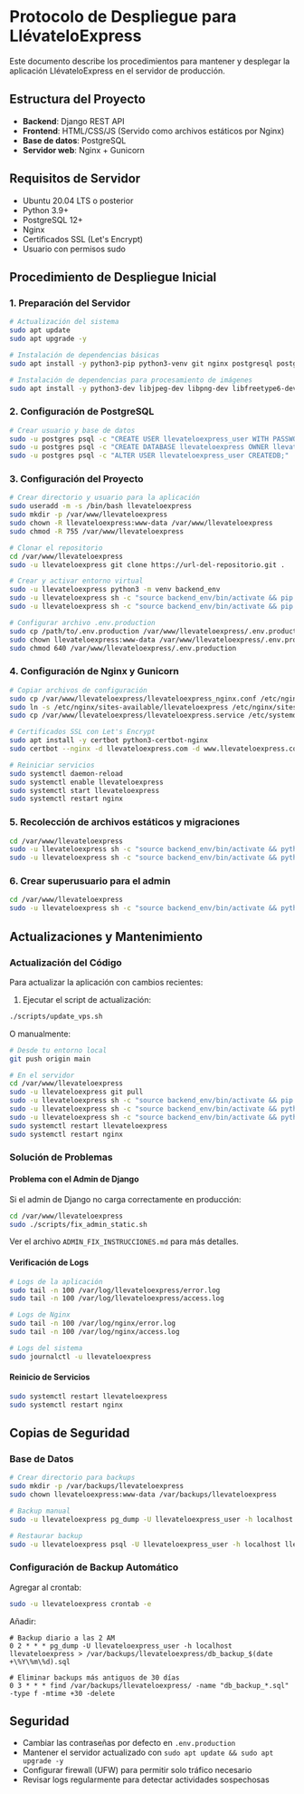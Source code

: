 # Protocolo de Despliegue para LlévateloExpress

Este documento describe los procedimientos para mantener y desplegar la aplicación LlévateloExpress en el servidor de producción.

## Estructura del Proyecto

- **Backend**: Django REST API
- **Frontend**: HTML/CSS/JS (Servido como archivos estáticos por Nginx)
- **Base de datos**: PostgreSQL
- **Servidor web**: Nginx + Gunicorn

## Requisitos de Servidor

- Ubuntu 20.04 LTS o posterior
- Python 3.9+
- PostgreSQL 12+
- Nginx
- Certificados SSL (Let's Encrypt)
- Usuario con permisos sudo

## Procedimiento de Despliegue Inicial

### 1. Preparación del Servidor

```bash
# Actualización del sistema
sudo apt update
sudo apt upgrade -y

# Instalación de dependencias básicas
sudo apt install -y python3-pip python3-venv git nginx postgresql postgresql-contrib

# Instalación de dependencias para procesamiento de imágenes
sudo apt install -y python3-dev libjpeg-dev libpng-dev libfreetype6-dev
```

### 2. Configuración de PostgreSQL

```bash
# Crear usuario y base de datos
sudo -u postgres psql -c "CREATE USER llevateloexpress_user WITH PASSWORD 'tu_contraseña_segura';"
sudo -u postgres psql -c "CREATE DATABASE llevateloexpress OWNER llevateloexpress_user;"
sudo -u postgres psql -c "ALTER USER llevateloexpress_user CREATEDB;"
```

### 3. Configuración del Proyecto

```bash
# Crear directorio y usuario para la aplicación
sudo useradd -m -s /bin/bash llevateloexpress
sudo mkdir -p /var/www/llevateloexpress
sudo chown -R llevateloexpress:www-data /var/www/llevateloexpress
sudo chmod -R 755 /var/www/llevateloexpress

# Clonar el repositorio
cd /var/www/llevateloexpress
sudo -u llevateloexpress git clone https://url-del-repositorio.git .

# Crear y activar entorno virtual
sudo -u llevateloexpress python3 -m venv backend_env
sudo -u llevateloexpress sh -c "source backend_env/bin/activate && pip install -r requirements.txt"
sudo -u llevateloexpress sh -c "source backend_env/bin/activate && pip install gunicorn gevent"

# Configurar archivo .env.production
sudo cp /path/to/.env.production /var/www/llevateloexpress/.env.production
sudo chown llevateloexpress:www-data /var/www/llevateloexpress/.env.production
sudo chmod 640 /var/www/llevateloexpress/.env.production
```

### 4. Configuración de Nginx y Gunicorn

```bash
# Copiar archivos de configuración
sudo cp /var/www/llevateloexpress/llevateloexpress_nginx.conf /etc/nginx/sites-available/llevateloexpress
sudo ln -s /etc/nginx/sites-available/llevateloexpress /etc/nginx/sites-enabled/
sudo cp /var/www/llevateloexpress/llevateloexpress.service /etc/systemd/system/

# Certificados SSL con Let's Encrypt
sudo apt install -y certbot python3-certbot-nginx
sudo certbot --nginx -d llevateloexpress.com -d www.llevateloexpress.com

# Reiniciar servicios
sudo systemctl daemon-reload
sudo systemctl enable llevateloexpress
sudo systemctl start llevateloexpress
sudo systemctl restart nginx
```

### 5. Recolección de archivos estáticos y migraciones

```bash
cd /var/www/llevateloexpress
sudo -u llevateloexpress sh -c "source backend_env/bin/activate && python manage.py migrate"
sudo -u llevateloexpress sh -c "source backend_env/bin/activate && python manage.py collectstatic --noinput"
```

### 6. Crear superusuario para el admin

```bash
cd /var/www/llevateloexpress
sudo -u llevateloexpress sh -c "source backend_env/bin/activate && python manage.py createsuperuser"
```

## Actualizaciones y Mantenimiento

### Actualización del Código

Para actualizar la aplicación con cambios recientes:

1. Ejecutar el script de actualización:

```bash
./scripts/update_vps.sh
```

O manualmente:

```bash
# Desde tu entorno local
git push origin main

# En el servidor
cd /var/www/llevateloexpress
sudo -u llevateloexpress git pull
sudo -u llevateloexpress sh -c "source backend_env/bin/activate && pip install -r requirements.txt"
sudo -u llevateloexpress sh -c "source backend_env/bin/activate && python manage.py migrate"
sudo -u llevateloexpress sh -c "source backend_env/bin/activate && python manage.py collectstatic --noinput"
sudo systemctl restart llevateloexpress
sudo systemctl restart nginx
```

### Solución de Problemas

#### Problema con el Admin de Django

Si el admin de Django no carga correctamente en producción:

```bash
cd /var/www/llevateloexpress
sudo ./scripts/fix_admin_static.sh
```

Ver el archivo `ADMIN_FIX_INSTRUCCIONES.md` para más detalles.

#### Verificación de Logs

```bash
# Logs de la aplicación
sudo tail -n 100 /var/log/llevateloexpress/error.log
sudo tail -n 100 /var/log/llevateloexpress/access.log

# Logs de Nginx
sudo tail -n 100 /var/log/nginx/error.log
sudo tail -n 100 /var/log/nginx/access.log

# Logs del sistema
sudo journalctl -u llevateloexpress
```

#### Reinicio de Servicios

```bash
sudo systemctl restart llevateloexpress
sudo systemctl restart nginx
```

## Copias de Seguridad

### Base de Datos

```bash
# Crear directorio para backups
sudo mkdir -p /var/backups/llevateloexpress
sudo chown llevateloexpress:www-data /var/backups/llevateloexpress

# Backup manual
sudo -u llevateloexpress pg_dump -U llevateloexpress_user -h localhost llevateloexpress > /var/backups/llevateloexpress/db_backup_$(date +%Y%m%d).sql

# Restaurar backup
sudo -u llevateloexpress psql -U llevateloexpress_user -h localhost llevateloexpress < /path/to/backup.sql
```

### Configuración de Backup Automático

Agregar al crontab:

```bash
sudo -u llevateloexpress crontab -e
```

Añadir:

```
# Backup diario a las 2 AM
0 2 * * * pg_dump -U llevateloexpress_user -h localhost llevateloexpress > /var/backups/llevateloexpress/db_backup_$(date +\%Y\%m\%d).sql

# Eliminar backups más antiguos de 30 días
0 3 * * * find /var/backups/llevateloexpress/ -name "db_backup_*.sql" -type f -mtime +30 -delete
```

## Seguridad

- Cambiar las contraseñas por defecto en `.env.production`
- Mantener el servidor actualizado con `sudo apt update && sudo apt upgrade -y`
- Configurar firewall (UFW) para permitir solo tráfico necesario
- Revisar logs regularmente para detectar actividades sospechosas 